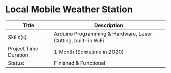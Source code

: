 # Local Mobile Weather Station

| Title | Description |
| ----------- | ------------------------------------ |
| Skills(s) | Arduino Programming & Hardware, Laser Cutting, built-in WiFi|
| Project Time Duration | 1 Month (Sometime in 2020) |
| Status: | Finished & Functional |